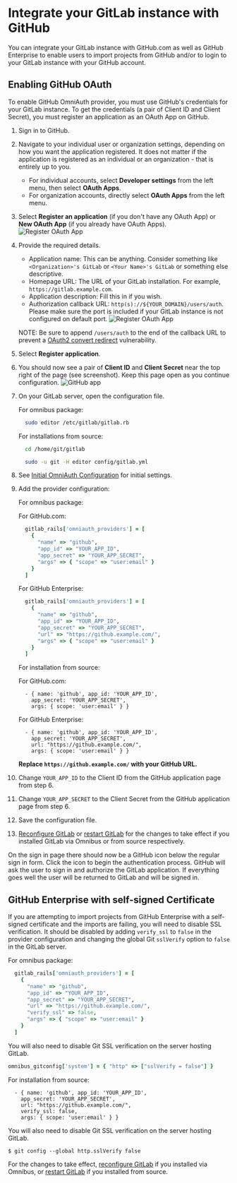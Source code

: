 # Integrate your GitLab instance with GitHub

You can integrate your GitLab instance with GitHub.com as well as GitHub Enterprise to enable users to import projects from GitHub and/or to login to your GitLab instance with your GitHub account.

## Enabling GitHub OAuth

To enable GitHub OmniAuth provider, you must use GitHub's credentials for your GitLab instance.
To get the credentials (a pair of Client ID and Client Secret), you must register an application as an OAuth App on GitHub.

1. Sign in to GitHub.

1. Navigate to your individual user or organization settings, depending on how you want the application registered. It does not matter if the application is registered as an individual or an organization - that is entirely up to you.

   - For individual accounts, select **Developer settings** from the left menu, then select **OAuth Apps**.
   - For organization accounts, directly select **OAuth Apps** from the left menu.

1. Select **Register an application** (if you don't have any OAuth App) or **New OAuth App** (if you already have OAuth Apps).
   ![Register OAuth App](img/github_app_entry.png)

1. Provide the required details.
   - Application name: This can be anything. Consider something like `<Organization>'s GitLab` or `<Your Name>'s GitLab` or something else descriptive.
   - Homepage URL: The URL of your GitLab installation. For example, `https://gitlab.example.com`.
   - Application description: Fill this in if you wish.
   - Authorization callback URL: `http(s)://${YOUR_DOMAIN}/users/auth`. Please make sure the port is included if your GitLab instance is not configured on default port.
   ![Register OAuth App](img/github_register_app.png)

   NOTE: Be sure to append `/users/auth` to the end of the callback URL
   to prevent a [OAuth2 convert
   redirect](http://tetraph.com/covert_redirect/) vulnerability.

1. Select **Register application**.

1. You should now see a pair of **Client ID** and **Client Secret** near the top right of the page (see screenshot).
   Keep this page open as you continue configuration.
   ![GitHub app](img/github_app.png)

1. On your GitLab server, open the configuration file.

   For omnibus package:

   ```sh
     sudo editor /etc/gitlab/gitlab.rb
   ```

   For installations from source:

   ```sh
     cd /home/git/gitlab

     sudo -u git -H editor config/gitlab.yml
   ```

1. See [Initial OmniAuth Configuration](omniauth.md#initial-omniauth-configuration) for initial settings.

1. Add the provider configuration:

   For omnibus package:

   For GitHub.com:

   ```ruby
     gitlab_rails['omniauth_providers'] = [
       {
         "name" => "github",
         "app_id" => "YOUR_APP_ID",
         "app_secret" => "YOUR_APP_SECRET",
         "args" => { "scope" => "user:email" }
       }
     ]
   ```

   For GitHub Enterprise:

   ```ruby
     gitlab_rails['omniauth_providers'] = [
       {
         "name" => "github",
         "app_id" => "YOUR_APP_ID",
         "app_secret" => "YOUR_APP_SECRET",
         "url" => "https://github.example.com/",
         "args" => { "scope" => "user:email" }
       }
     ]
   ```

   For installation from source:

   For GitHub.com:

   ```
     - { name: 'github', app_id: 'YOUR_APP_ID',
       app_secret: 'YOUR_APP_SECRET',
       args: { scope: 'user:email' } }
   ```

   For GitHub Enterprise:

   ```
     - { name: 'github', app_id: 'YOUR_APP_ID',
       app_secret: 'YOUR_APP_SECRET',
       url: "https://github.example.com/",
       args: { scope: 'user:email' } }
   ```

   __Replace `https://github.example.com/` with your GitHub URL.__

1. Change `YOUR_APP_ID` to the Client ID from the GitHub application page from step 6.

1. Change `YOUR_APP_SECRET` to the Client Secret from the GitHub application page from step 6.

1. Save the configuration file.

1. [Reconfigure GitLab][] or [restart GitLab][] for the changes to take effect if you
   installed GitLab via Omnibus or from source respectively.

On the sign in page there should now be a GitHub icon below the regular sign in form.
Click the icon to begin the authentication process. GitHub will ask the user to sign in and authorize the GitLab application.
If everything goes well the user will be returned to GitLab and will be signed in.

## GitHub Enterprise with self-signed Certificate

If you are attempting to import projects from GitHub Enterprise with a self-signed
certificate and the imports are failing, you will need to disable SSL verification.
It should be disabled by adding `verify_ssl` to `false` in the provider configuration
and changing the global Git `sslVerify` option to `false` in the GitLab server.

For omnibus package:

```ruby
  gitlab_rails['omniauth_providers'] = [
    {
      "name" => "github",
      "app_id" => "YOUR_APP_ID",
      "app_secret" => "YOUR_APP_SECRET",
      "url" => "https://github.example.com/",
      "verify_ssl" => false,
      "args" => { "scope" => "user:email" }
    }
  ]
```

You will also need to disable Git SSL verification on the server hosting GitLab.

```ruby
omnibus_gitconfig['system'] = { "http" => ["sslVerify = false"] }
```

For installation from source:

```
  - { name: 'github', app_id: 'YOUR_APP_ID',
    app_secret: 'YOUR_APP_SECRET',
    url: "https://github.example.com/",
    verify_ssl: false,
    args: { scope: 'user:email' } }
```

You will also need to disable Git SSL verification on the server hosting GitLab.

```
$ git config --global http.sslVerify false
```

For the changes to take effect, [reconfigure GitLab] if you installed
via Omnibus, or [restart GitLab] if you installed from source.

[reconfigure GitLab]: ../administration/restart_gitlab.md#omnibus-gitlab-reconfigure
[restart GitLab]: ../administration/restart_gitlab.md#installations-from-source
